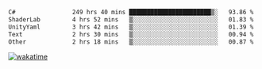 <!--START_SECTION:waka-->

```txt
C#                249 hrs 40 mins ███████████████████████▒░   93.86 %
ShaderLab         4 hrs 52 mins   ▒░░░░░░░░░░░░░░░░░░░░░░░░   01.83 %
UnityYaml         3 hrs 42 mins   ▒░░░░░░░░░░░░░░░░░░░░░░░░   01.39 %
Text              2 hrs 30 mins   ▒░░░░░░░░░░░░░░░░░░░░░░░░   00.94 %
Other             2 hrs 18 mins   ▒░░░░░░░░░░░░░░░░░░░░░░░░   00.87 %
```

<!--END_SECTION:waka-->
[![wakatime](https://wakatime.com/badge/user/6c2f442e-41b4-42e3-bc06-d5d8203ad1da.svg)](https://wakatime.com/@6c2f442e-41b4-42e3-bc06-d5d8203ad1da)
